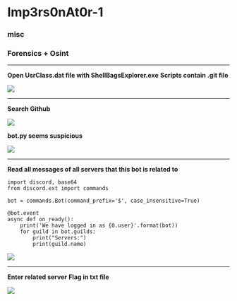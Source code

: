 # Imp3rs0nAt0r-1
### misc 
### Forensics + Osint




----

**Open UsrClass.dat file with ShellBagsExplorer.exe**
**Scripts contain .git file**

![](https://i.imgur.com/3Fqeq5E.png)










---

**Search  Github**

![](https://i.imgur.com/lYTrRh4.png)



**bot.py seems suspicious**


![](https://i.imgur.com/T263KUw.png)





---

**Read all messages of all servers that this bot is related to**

```
import discord, base64
from discord.ext import commands

bot = commands.Bot(command_prefix='$', case_insensitive=True)

@bot.event
async def on_ready():
    print('We have logged in as {0.user}'.format(bot))
    for guild in bot.guilds:
        print("Servers:")
        print(guild.name)
```
![](https://i.imgur.com/jYqSEPh.png)





---

**Enter related server** 
**Flag in txt file**

![](https://i.imgur.com/UMtdcEY.png)
